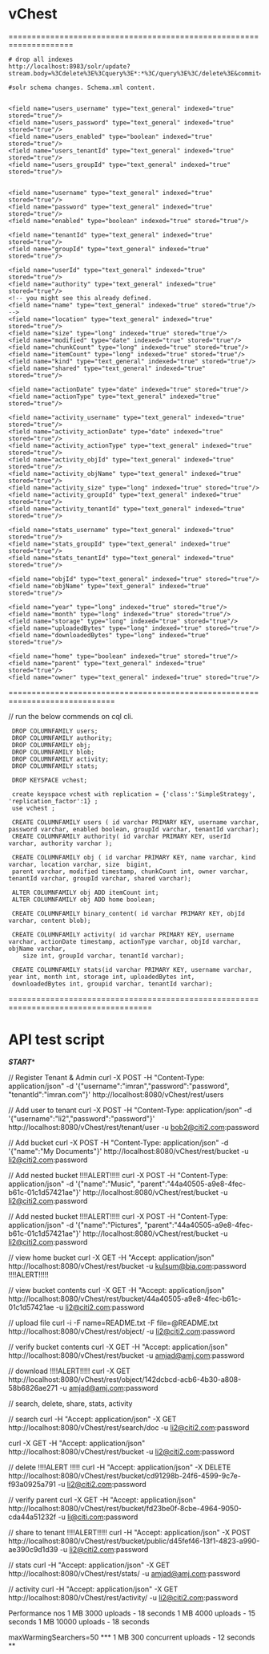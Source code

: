 vChest
======

====================================================================

    # drop all indexes
    http://localhost:8983/solr/update?stream.body=%3Cdelete%3E%3Cquery%3E*:*%3C/query%3E%3C/delete%3E&commit=true
    
    #solr schema changes. Schema.xml content.
    
    
    <field name="users_username" type="text_general" indexed="true" stored="true"/>
    <field name="users_password" type="text_general" indexed="true" stored="true"/>
    <field name="users_enabled" type="boolean" indexed="true" stored="true"/>
    <field name="users_tenantId" type="text_general" indexed="true" stored="true"/>
    <field name="users_groupId" type="text_general" indexed="true" stored="true"/>


    <field name="username" type="text_general" indexed="true" stored="true"/>
    <field name="password" type="text_general" indexed="true" stored="true"/>
    <field name="enabled" type="boolean" indexed="true" stored="true"/>
    
    <field name="tenantId" type="text_general" indexed="true" stored="true"/>
    <field name="groupId" type="text_general" indexed="true" stored="true"/>

    <field name="userId" type="text_general" indexed="true" stored="true"/>
    <field name="authority" type="text_general" indexed="true" stored="true"/>
	<!-- you might see this already defined.
	<field name="name" type="text_general" indexed="true" stored="true"/>
	-->
	<field name="location" type="text_general" indexed="true" stored="true"/>
	<field name="size" type="long" indexed="true" stored="true"/>
	<field name="modified" type="date" indexed="true" stored="true"/>
	<field name="chunkCount" type="long" indexed="true" stored="true"/>
	<field name="itemCount" type="long" indexed="true" stored="true"/>
	<field name="kind" type="text_general" indexed="true" stored="true"/>
	<field name="shared" type="text_general" indexed="true" stored="true"/>
	
	<field name="actionDate" type="date" indexed="true" stored="true"/>
	<field name="actionType" type="text_general" indexed="true" stored="true"/>
	
	<field name="activity_username" type="text_general" indexed="true" stored="true"/>
	<field name="activity_actionDate" type="date" indexed="true" stored="true"/>
	<field name="activity_actionType" type="text_general" indexed="true" stored="true"/>
	<field name="activity_objId" type="text_general" indexed="true" stored="true"/>
	<field name="activity_objName" type="text_general" indexed="true" stored="true"/>
	<field name="activity_size" type="long" indexed="true" stored="true"/>
	<field name="activity_groupId" type="text_general" indexed="true" stored="true"/>
	<field name="activity_tenantId" type="text_general" indexed="true" stored="true"/>
	
	<field name="stats_username" type="text_general" indexed="true" stored="true"/>
	<field name="stats_groupId" type="text_general" indexed="true" stored="true"/>
	<field name="stats_tenantId" type="text_general" indexed="true" stored="true"/>
	
	<field name="objId" type="text_general" indexed="true" stored="true"/>
	<field name="objName" type="text_general" indexed="true" stored="true"/>
	
    <field name="year" type="long" indexed="true" stored="true"/>
    <field name="month" type="long" indexed="true" stored="true"/>
    <field name="storage" type="long" indexed="true" stored="true"/>
    <field name="uploadedBytes" type="long" indexed="true" stored="true"/>
    <field name="downloadedBytes" type="long" indexed="true" stored="true"/>

    <field name="home" type="boolean" indexed="true" stored="true"/>    
    <field name="parent" type="text_general" indexed="true" stored="true"/>
    <field name="owner" type="text_general" indexed="true" stored="true"/>
    

    
=============================================================================

// run the below commends on cql cli.

	 
     
     DROP COLUMNFAMILY users;
     DROP COLUMNFAMILY authority;
     DROP COLUMNFAMILY obj;
     DROP COLUMNFAMILY blob;
     DROP COLUMNFAMILY activity;
     DROP COLUMNFAMILY stats;
     
	 DROP KEYSPACE vchest;
     
     create keyspace vchest with replication = {'class':'SimpleStrategy', 'replication_factor':1} ;
     use vchest ;
    
     CREATE COLUMNFAMILY users ( id varchar PRIMARY KEY, username varchar, password varchar, enabled boolean, groupId varchar, tenantId varchar);
	 CREATE COLUMNFAMILY authority( id varchar PRIMARY KEY, userId varchar, authority varchar );
	 
	 CREATE COLUMNFAMILY obj ( id varchar PRIMARY KEY, name varchar, kind  varchar, location varchar, size  bigint, 
	 parent varchar, modified timestamp, chunkCount int, owner varchar, tenantId varchar, groupId varchar, shared varchar);
	 
	 ALTER COLUMNFAMILY obj ADD itemCount int;
	 ALTER COLUMNFAMILY obj ADD home boolean;
	 
	 CREATE COLUMNFAMILY binary_content( id varchar PRIMARY KEY, objId varchar, content blob);
	 
     CREATE COLUMNFAMILY activity( id varchar PRIMARY KEY, username varchar, actionDate timestamp, actionType varchar, objId varchar, objName varchar, 
     	size int, groupId varchar, tenantId varchar);
     
     CREATE COLUMNFAMILY stats(id varchar PRIMARY KEY, username varchar, year int, month int, storage int, uploadedBytes int,
     downloadedBytes int, groupid varchar, tenantId varchar);
     
     
 =====================================================================================    

# API test script

***START****

// Register Tenant & Admin
curl -X POST -H "Content-Type: application/json" -d '{"username":"imran","password":"password", "tenantId":"imran.com"}' http://localhost:8080/vChest/rest/users

// Add user to tenant
curl -X POST -H "Content-Type: application/json" -d '{"username":"li2","password":"password"}' http://localhost:8080/vChest/rest/tenant/user -u bob2@citi2.com:password

// Add bucket
curl -X POST -H "Content-Type: application/json" -d '{"name":"My Documents"}' http://localhost:8080/vChest/rest/bucket -u li2@citi2.com:password

// Add nested bucket
!!!!ALERT!!!!!
curl -X POST -H "Content-Type: application/json" -d '{"name":"Music", "parent":"44a40505-a9e8-4fec-b61c-01c1d57421ae"}' http://localhost:8080/vChest/rest/bucket -u li2@citi2.com:password

// Add nested bucket
!!!!ALERT!!!!!
curl -X POST -H "Content-Type: application/json" -d '{"name":"Pictures", "parent":"44a40505-a9e8-4fec-b61c-01c1d57421ae"}' http://localhost:8080/vChest/rest/bucket -u li2@citi2.com:password

// view home bucket
curl -X GET -H "Accept: application/json" http://localhost:8080/vChest/rest/bucket -u kulsum@bia.com:password
!!!!ALERT!!!!!

// view bucket contents
curl -X GET -H "Accept: application/json" http://localhost:8080/vChest/rest/bucket/44a40505-a9e8-4fec-b61c-01c1d57421ae -u li2@citi2.com:password

// upload file
curl -i -F name=README.txt -F file=@README.txt http://localhost:8080/vChest/rest/object/ -u li2@citi2.com:password

// verify bucket contents
curl -X GET -H "Accept: application/json" http://localhost:8080/vChest/rest/bucket -u amjad@amj.com:password

// download
!!!!ALERT!!!!!
curl -X GET http://localhost:8080/vChest/rest/object/142dcbcd-acb6-4b30-a808-58b6826ae271 -u amjad@amj.com:password

// search, delete, share, stats, activity

// search
curl -H "Accept: application/json" -X GET http://localhost:8080/vChest/rest/search/doc -u li2@citi2.com:password

curl -X GET -H "Accept: application/json" http://localhost:8080/vChest/rest/bucket -u li2@citi2.com:password

// delete
!!!!ALERT !!!!!
curl -H "Accept: application/json" -X DELETE http://localhost:8080/vChest/rest/bucket/cd91298b-24f6-4599-9c7e-f93a0925a791 -u li2@citi2.com:password

// verify parent
curl -X GET -H "Accept: application/json" http://localhost:8080/vChest/rest/bucket/fd23be0f-8cbe-4964-9050-cda44a51232f -u li@citi.com:password

// share to tenant
!!!!ALERT!!!!!
curl -H "Accept: application/json" -X POST http://localhost:8080/vChest/rest/bucket/public/d45fef46-13f1-4823-a990-ae390c9d1d39 -u li2@citi2.com:password

// stats
curl -H "Accept: application/json" -X GET http://localhost:8080/vChest/rest/stats/ -u amjad@amj.com:password

// activity
curl -H "Accept: application/json" -X GET http://localhost:8080/vChest/rest/activity/ -u li2@citi2.com:password


Performance nos
1 MB 3000 uploads - 18 seconds
1 MB 4000 uploads - 15 seconds
1 MB 10000 uploads - 18 seconds

maxWarmingSearchers=50
*** 1 MB 300 concurrent uploads - 12 seconds **


